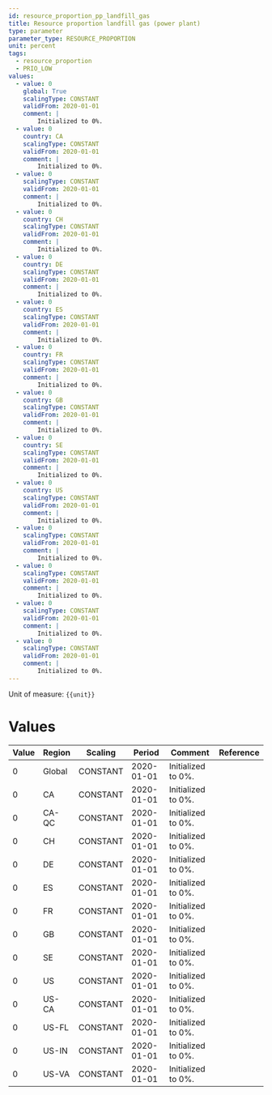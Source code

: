 ```yaml
---
id: resource_proportion_pp_landfill_gas
title: Resource proportion landfill gas (power plant)
type: parameter
parameter_type: RESOURCE_PROPORTION
unit: percent
tags:
  - resource_proportion
  - PRIO_LOW
values:
  - value: 0
    global: True
    scalingType: CONSTANT
    validFrom: 2020-01-01
    comment: |
        Initialized to 0%.
  - value: 0
    country: CA
    scalingType: CONSTANT
    validFrom: 2020-01-01
    comment: |
        Initialized to 0%.
  - value: 0
    scalingType: CONSTANT
    validFrom: 2020-01-01
    comment: |
        Initialized to 0%.
  - value: 0
    country: CH
    scalingType: CONSTANT
    validFrom: 2020-01-01
    comment: |
        Initialized to 0%.
  - value: 0
    country: DE
    scalingType: CONSTANT
    validFrom: 2020-01-01
    comment: |
        Initialized to 0%.
  - value: 0
    country: ES
    scalingType: CONSTANT
    validFrom: 2020-01-01
    comment: |
        Initialized to 0%.
  - value: 0
    country: FR
    scalingType: CONSTANT
    validFrom: 2020-01-01
    comment: |
        Initialized to 0%.
  - value: 0
    country: GB
    scalingType: CONSTANT
    validFrom: 2020-01-01
    comment: |
        Initialized to 0%.
  - value: 0
    country: SE
    scalingType: CONSTANT
    validFrom: 2020-01-01
    comment: |
        Initialized to 0%.
  - value: 0
    country: US
    scalingType: CONSTANT
    validFrom: 2020-01-01
    comment: |
        Initialized to 0%.
  - value: 0
    scalingType: CONSTANT
    validFrom: 2020-01-01
    comment: |
        Initialized to 0%.
  - value: 0
    scalingType: CONSTANT
    validFrom: 2020-01-01
    comment: |
        Initialized to 0%.
  - value: 0
    scalingType: CONSTANT
    validFrom: 2020-01-01
    comment: |
        Initialized to 0%.
  - value: 0
    scalingType: CONSTANT
    validFrom: 2020-01-01
    comment: |
        Initialized to 0%.
---
```



Unit of measure: `{{unit}}`


# Values


| Value | Region | Scaling | Period | Comment | Reference |
|-------|--------|---------|--------|---------|-----------|
| 0 | Global | CONSTANT | 2020-01-01 | Initialized to 0%. |  |
| 0 | CA | CONSTANT | 2020-01-01 | Initialized to 0%. |  |
| 0 | CA-QC | CONSTANT | 2020-01-01 | Initialized to 0%. |  |
| 0 | CH | CONSTANT | 2020-01-01 | Initialized to 0%. |  |
| 0 | DE | CONSTANT | 2020-01-01 | Initialized to 0%. |  |
| 0 | ES | CONSTANT | 2020-01-01 | Initialized to 0%. |  |
| 0 | FR | CONSTANT | 2020-01-01 | Initialized to 0%. |  |
| 0 | GB | CONSTANT | 2020-01-01 | Initialized to 0%. |  |
| 0 | SE | CONSTANT | 2020-01-01 | Initialized to 0%. |  |
| 0 | US | CONSTANT | 2020-01-01 | Initialized to 0%. |  |
| 0 | US-CA | CONSTANT | 2020-01-01 | Initialized to 0%. |  |
| 0 | US-FL | CONSTANT | 2020-01-01 | Initialized to 0%. |  |
| 0 | US-IN | CONSTANT | 2020-01-01 | Initialized to 0%. |  |
| 0 | US-VA | CONSTANT | 2020-01-01 | Initialized to 0%. |  |


